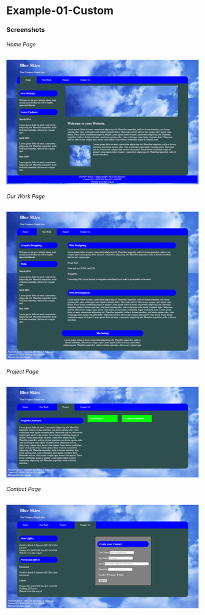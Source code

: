 # Example-01-Custom


### Screenshots
###### Home Page

![Home Page](https://github.com/anitaaziz/psd-to-html-examples/blob/master/Example-01-Custom/screenshot-main.png)

###### Our Work Page
![Our Work](https://github.com/anitaaziz/psd-to-html-examples/blob/master/Example-01-Custom/screenshot-work.png)

###### Project Page

![Project](https://github.com/anitaaziz/psd-to-html-examples/blob/master/Example-01-Custom/screenshot-project.png)

###### Contact Page
![Contact Page](https://github.com/anitaaziz/psd-to-html-examples/blob/master/Example-01-Custom/screenshot-contact.png)


